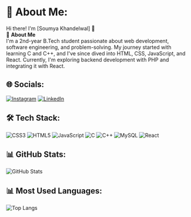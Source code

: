 # 👋 About Me:
Hi there! I'm [Soumya Khandelwal] 👋  
🚀 **About Me**  
I'm a 2nd-year B.Tech student passionate about web development, software engineering, and problem-solving. My journey started with learning C and C++, and I've since dived into HTML, CSS, JavaScript, and React. Currently, I'm exploring backend development with PHP and integrating it with React.

## 🌐 Socials:
[![Instagram](https://img.shields.io/badge/Instagram-E4405F?logo=instagram&logoColor=white)](https://www.instagram.com)
[![LinkedIn](https://img.shields.io/badge/LinkedIn-0A66C2?logo=linkedin&logoColor=white)]([https://linkedin.com/in/yourusername](https://www.linkedin.com/in/soumya-khandelwal-144943290/))

## 🛠 Tech Stack:
![CSS3](https://img.shields.io/badge/CSS3-1572B6?logo=css3&logoColor=white)
![HTML5](https://img.shields.io/badge/HTML5-E34F26?logo=html5&logoColor=white)
![JavaScript](https://img.shields.io/badge/JavaScript-F7DF1E?logo=javascript&logoColor=black)
![C](https://img.shields.io/badge/C-A8B9CC?logo=c&logoColor=black)
![C++](https://img.shields.io/badge/C++-00599C?logo=cplusplus&logoColor=white)
![MySQL](https://img.shields.io/badge/MySQL-4479A1?logo=mysql&logoColor=white)
![React](https://img.shields.io/badge/React-20232A?logo=react&logoColor=61DAFB)

## 📊 GitHub Stats:
![GitHub Stats](https://github-readme-stats.vercel.app/api?username=oumyakhandelwal06&show_icons=true&theme=dark&hide=issues)
## 📊 Most Used Languages:
![Top Langs](https://github-readme-stats.vercel.app/api/top-langs/?username=oumyakhandelwal06&layout=compact&theme=dark&hide=html)

